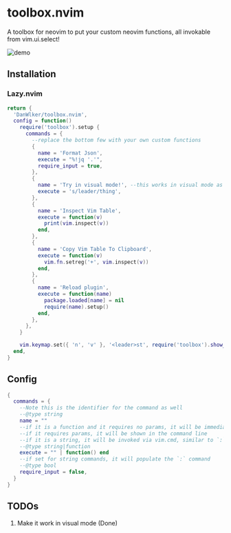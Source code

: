 # toolbox.nvim

A toolbox for neovim to put your custom neovim functions, all invokable from vim.ui.select! 

![demo](https://github.com/DanWlker/toolbox.nvim/blob/main/demo.gif)

## Installation

### Lazy.nvim

```lua
return {
  'DanWlker/toolbox.nvim',
  config = function()
    require('toolbox').setup {
      commands = {
        --replace the bottom few with your own custom functions
        {
          name = 'Format Json',
          execute = "%!jq '.'",
          require_input = true,
        },
        {
          name = 'Try in visual mode!', --this works in visual mode as well!
          execute = 's/leader/thing',
        },
        {
          name = 'Inspect Vim Table',
          execute = function(v)
            print(vim.inspect(v))
          end,
        },
        {
          name = 'Copy Vim Table To Clipboard',
          execute = function(v)
            vim.fn.setreg('+', vim.inspect(v))
          end,
        },
        {
          name = 'Reload plugin',
          execute = function(name)
            package.loaded[name] = nil
            require(name).setup()
          end,
        },
      },
    }

    vim.keymap.set({ 'n', 'v' }, '<leader>st', require('toolbox').show_picker, { desc = '[S]earch [T]oolbox' })
  end,
}
```

## Config

```lua
{
  commands = {
    --Note this is the identifier for the command as well
    --@type string
    name = ""
    --if it is a function and it requires no params, it will be immediately invoked
    --if it requires params, it will be shown in the command line
    --if it is a string, it will be invoked via vim.cmd, similar to `:`
    --@type string|function
    execute = "" | function() end
    --if set for string commands, it will populate the `:` command
    --@type bool
    require_input = false,
  }
}
```

## TODOs

1. Make it work in visual mode (Done)
